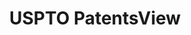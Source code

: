 ---
layout: default
bigquery: https://console.cloud.google.com/bigquery?p=patents-public-data&d=patentsview&page=dataset
citation: Attribution should be given to PatentsView for use, distribution, or derivative
  works.
code: https://github.com/CSSIP-AIR/PatentsView-Code-Snippets/
contributors: USPTO
cost: None
description: 'PatentsView includes US patent data including raw data (summaries, applications,
  pregrant applications), disambugations of inventors and assignees, and inventor
  gender estimates.  Also foreign priority data, # of figures and sheets, and government
  interest statements.'
documentation: https://patentsview.org/query/builder-faqs
last_edit: 04/12/2022, 09:00:51
location: https://patentsview.org/
maintained_by: USPTO
record_creation_timestamp: 12/2/2020 17:20:46
schema_fields:
- sector_title
- num
- ipc_class
- state
- city
- main_group
- disamb_inventor_id_20191231
- lapse_of_patent
- term_grant
- rawlocation_id
- reldocno
- kind
- field_id
- subsection_id
- relkind
- disamb_inventor_id_20200929
- section
- latitude
- series_code
- doctype
- disamb_inventor_id_20171003
- county_fips
- withdrawn
- disamb_inventor_id_20170808
- classification_data_source
- role
- uuid
- disamb_inventor_id_20200630
- gi_statement
- disamb_inventor_id_20171226
- number
- rawassignee_id
- date
- disamb_assignee_id_20190820
- term_extension
- disamb_assignee_id_20191008
- disamb_inventor_id_20190312
- lname
- male
- county
- disamb_assignee_id_20200331
- classification_status
- organization
- contract_award_number
- dependent
- f102_date
- id
- name_first
- subclass
- inventor_id
- action_date
- disamb_inventor_id_20180528
- disamb_inventor_id_20201229
- category
- disamb_assignee_id_20200929
- latin_name
- applicant_type
- subgroup_id
- symbol_position
- _371_date
- level_three
- rel_id
- classification_level
- rule_47
- disclaimer_date
- disamb_inventor_id_20191008
- filename
- disamb_inventor_id_20170307
- num_figures
- rawinventor_id
- doc_type
- assignee_id
- num_sheets
- disamb_assignee_id_20190312
- disamb_inventor_id_20200331
- ipc_version_indicator
- latlong
- designation
- name
- group
- disamb_inventor_id_20181127
- citation_id
- country_transformed
- longitude
- category_id
- field_title
- male_flag
- classification_value
- _102_date
- mainclass_id
- subcategory_id
- abstract
- sequence
- publication_number
- variety
- num_claims
- text
- application_id
- level_one
- location_id
- organization_id
- patent_id
- length
- disamb_assignee_id_20200630
- deceased
- f371_date
- state_fips
- name_last
- attribution_status
- disamb_assignee_id_20181127
- status
- subclass_id
- disamb_assignee_id_20191231
- section_id
- title
- lawyer_id
- subgroup
- exemplary
- fname
- term_disclaimer
- level_two
- group_id
- type
- country
- disamb_inventor_id_20190820
shortname: patentsview
tags:
- disambiguation
- United States
- gender
terms_of_use: Creative Commons Attribution 4.0 International License.
timeframe: 1963-1999
title: USPTO PatentsView
uuid: cf1780b1-e265-4e49-8d1d-83b9cfe0fd9a
---